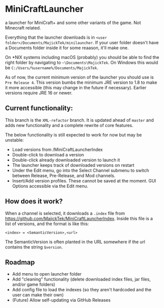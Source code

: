 # MiniCraftLauncher
 a launcher for MiniCraft+ and some other variants of the game. Not Minecraft related.

Everything that the launcher downloads is in `<user folder>/Documents/MajickTek/minilauncher`. If your user folder doesn't have a Documents folder inside it for some reaason, it'll make one.

On \*NIX systems including macOS (probably) you should be able to find the right folder by navigating to `~\Documents\MajickTek`. On Windows this would be `C:/Users/%username%/Documents/MajickTek`.

As of now, the current minimum version of the launcher you should use is `Pre Release 4`. This version bumbs the minimum JRE version to 1.8 to make it more accessible (this may change in the future if necessary). Earlier versions require JRE 16 or newer.

## Current functionality:
This branch is the `XML-refactor` branch. It is updated ahead of `master` and adds new functionality and a complete rewrite of core features.

The below functionality is still expected to work for now but may be unstable:

- Load versions from /MiniCraftLauncherIndex
- Double-click to download a version
- Double-click already downloaded version to launch it
- The launcher keeps track of downloaded versions on restart
- Under the Edit menu, go into the Select Channel submenu to switch between Release, Pre-Release, and Mod channels.
- Insert/Add version profiles. These cannot be saved at the moment. GUI Options accessible via the Edit menu.
## How does it work?
When a channel is selected, it downloads a `.index` file from https://github.com/MajickTek/MiniCraftLauncherIndex.
Inside this file is a list of versions, and the format is like this:
~~~~
<index> = <SemanticVersion>,<url>
~~~~
The SemanticVersion is often planted in the URL somewhere if the url contains the string `$version`.
## Roadmap
- Add menu to open launcher folder
- Add "cleaning" functionality (delete downloaded index files, jar files, and/or game folders)
- Add config file to load the indexes (so they aren't hardcoded and the user can make their own)
- (Future) Allow self-updating via GitHub Releases
